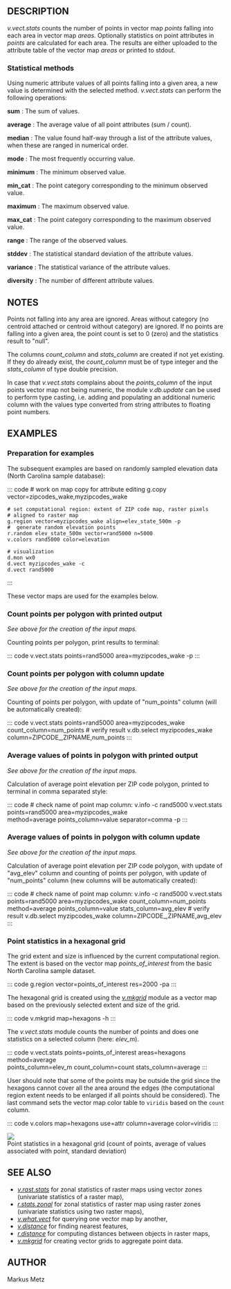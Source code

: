 ## DESCRIPTION

*v.vect.stats* counts the number of points in vector map *points*
falling into each area in vector map *areas*. Optionally statistics on
point attributes in *points* are calculated for each area. The results
are either uploaded to the attribute table of the vector map *areas* or
printed to stdout.

### Statistical methods

Using numeric attribute values of all points falling into a given area,
a new value is determined with the selected method. *v.vect.stats* can
perform the following operations:

**sum**
:   The sum of values.

**average**
:   The average value of all point attributes (sum / count).

**median**
:   The value found half-way through a list of the attribute values,
    when these are ranged in numerical order.

**mode**
:   The most frequently occurring value.

**minimum**
:   The minimum observed value.

**min_cat**
:   The point category corresponding to the minimum observed value.

**maximum**
:   The maximum observed value.

**max_cat**
:   The point category corresponding to the maximum observed value.

**range**
:   The range of the observed values.

**stddev**
:   The statistical standard deviation of the attribute values.

**variance**
:   The statistical variance of the attribute values.

**diversity**
:   The number of different attribute values.

## NOTES

Points not falling into any area are ignored. Areas without category (no
centroid attached or centroid without category) are ignored. If no
points are falling into a given area, the point count is set to 0 (zero)
and the statistics result to \"null\".

The columns *count_column* and *stats_column* are created if not yet
existing. If they do already exist, the *count_column* must be of type
integer and the *stats_column* of type double precision.

In case that *v.vect.stats* complains about the *points_column* of the
input points vector map not being numeric, the module *v.db.update* can
be used to perform type casting, i.e. adding and populating an
additional numeric column with the values type converted from string
attributes to floating point numbers.

## EXAMPLES

### Preparation for examples

The subsequent examples are based on randomly sampled elevation data
(North Carolina sample database):

::: code
    # work on map copy for attribute editing
    g.copy vector=zipcodes_wake,myzipcodes_wake

    # set computational region: extent of ZIP code map, raster pixels
    # aligned to raster map
    g.region vector=myzipcodes_wake align=elev_state_500m -p
    #  generate random elevation points
    r.random elev_state_500m vector=rand5000 n=5000
    v.colors rand5000 color=elevation

    # visualization
    d.mon wx0
    d.vect myzipcodes_wake -c
    d.vect rand5000
:::

These vector maps are used for the examples below.

### Count points per polygon with printed output

*See above for the creation of the input maps.*

Counting points per polygon, print results to terminal:

::: code
    v.vect.stats points=rand5000 area=myzipcodes_wake -p
:::

### Count points per polygon with column update

*See above for the creation of the input maps.*

Counting of points per polygon, with update of \"num_points\" column
(will be automatically created):

::: code
    v.vect.stats points=rand5000 area=myzipcodes_wake count_column=num_points
    # verify result
    v.db.select myzipcodes_wake column=ZIPCODE_,ZIPNAME,num_points
:::

### Average values of points in polygon with printed output

*See above for the creation of the input maps.*

Calculation of average point elevation per ZIP code polygon, printed to
terminal in comma separated style:

::: code
    # check name of point map column:
    v.info -c rand5000
    v.vect.stats points=rand5000 area=myzipcodes_wake \
      method=average points_column=value separator=comma -p
:::

### Average values of points in polygon with column update

*See above for the creation of the input maps.*

Calculation of average point elevation per ZIP code polygon, with update
of \"avg_elev\" column and counting of points per polygon, with update
of \"num_points\" column (new columns will be automatically created):

::: code
    # check name of point map column:
    v.info -c rand5000
    v.vect.stats points=rand5000 area=myzipcodes_wake count_column=num_points \
      method=average points_column=value stats_column=avg_elev
    # verify result
    v.db.select myzipcodes_wake column=ZIPCODE_,ZIPNAME,avg_elev
:::

### Point statistics in a hexagonal grid

The grid extent and size is influenced by the current computational
region. The extent is based on the vector map *points_of_interest* from
the basic North Carolina sample dataset.

::: code
    g.region vector=points_of_interest res=2000 -pa
:::

The hexagonal grid is created using the *[v.mkgrid](v.mkgrid.html)*
module as a vector map based on the previously selected extent and size
of the grid.

::: code
    v.mkgrid map=hexagons -h
:::

The *v.vect.stats* module counts the number of points and does one
statistics on a selected column (here: *elev_m*).

::: code
    v.vect.stats points=points_of_interest areas=hexagons method=average \
      points_column=elev_m count_column=count stats_column=average
:::

User should note that some of the points may be outside the grid since
the hexagons cannot cover all the area around the edges (the
computational region extent needs to be enlarged if all points should be
considered). The last command sets the vector map color table to
`viridis` based on the `count` column.

::: code
    v.colors map=hexagons use=attr column=average color=viridis
:::

![](v_vect_stats.png)\
Point statistics in a hexagonal grid (count of points, average of values
associated with point, standard deviation)

## SEE ALSO

-   *[v.rast.stats](v.rast.stats.html)* for zonal statistics of raster
    maps using vector zones (univariate statistics of a raster map),
-   *[r.stats.zonal](r.stats.zonal.html)* for zonal statistics of raster
    map using raster zones (univariate statistics using two raster
    maps),
-   *[v.what.vect](v.what.vect.html)* for querying one vector map by
    another,
-   *[v.distance](v.distance.html)* for finding nearest features,
-   *[r.distance](r.distance.html)* for computing distances between
    objects in raster maps,
-   *[v.mkgrid](v.mkgrid.html)* for creating vector grids to aggregate
    point data.

## AUTHOR

Markus Metz
